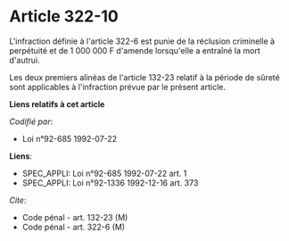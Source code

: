 # Article 322-10

L'infraction définie à l'article 322-6 est punie de la réclusion criminelle à perpétuité et de 1 000 000 F d'amende
lorsqu'elle a entraîné la mort d'autrui.

Les deux premiers alinéas de l'article 132-23 relatif à la période de sûreté sont applicables à l'infraction prévue par le
présent article.

**Liens relatifs à cet article**

_Codifié par_:

  - Loi n°92-685 1992-07-22

**Liens**:

  - SPEC_APPLI: Loi n°92-685 1992-07-22 art. 1
  - SPEC_APPLI: Loi n°92-1336 1992-12-16 art. 373

_Cite_:

  - Code pénal - art. 132-23 (M)
  - Code pénal - art. 322-6 (M)

